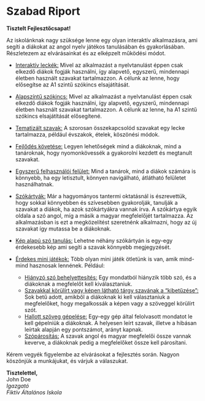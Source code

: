 # Szabad Riport

**Tisztelt Fejlesztőcsapat!**

Az iskolánknak nagy szüksége lenne egy olyan interaktív alkalmazásra, ami segíti a diákokat az angol nyelv játékos tanulásában és gyakorlásában. Részletezem az elvárásainkat és az elképzelt működési módot.

- <u>Interaktív leckék:</u> Mivel az alkalmazást a nyelvtanulást éppen csak elkezdő diákok fogják használni, így alapvető, egyszerű, mindennapi életben használt szavakat tartalmazzon. A célunk az lenne, hogy elősegítse az A1 szintű szókincs elsajátítását.

- <u>Alapszíntű szókincs:</u> Mivel az alkalmazást a nyelvtanulást éppen csak elkezdő diákok fogják használni, így alapvető, egyszerű, mindennapi életben használt szavakat tartalmazzon. A célunk az lenne, ha A1 szintű szókincs elsajátítását elősegítené.

- <u>Tematizált szavak:</u> A szorosan összekapcsolód szavakat egy lecke tartalmazza, például évszakok, ételek, köszönési módok.

- <u>Fejlődés követése:</u> Legyen lehetőségek mind a diákoknak, mind a tanároknak, hogy nyomonkövessék a gyakorolni kezdett és megtanult szavakat.

- <u>Egyszerű felhasználói felület:</u> Mind a tanárok, mind a diákok számára is könnyebb, ha egy letisztult, könnyen navigálható, átlátható felületet használhatnak.

- <u>Szókártyák:</u> Már a hagyományos tantermi oktatásnál is észrevettük, hogy sokkal könnyebben és szívesebben gyakorolják, tanulják a szavakat a diákok, ha azok szókártyákra vannak írva. A szókártya egyik oldala a szó angol, míg a másik a magyar megfelelőjét tartalmazza. Az alkalmazásban is ezt a megközelítést szeretnénk alkalmazni, hogy az új szavakat így mutassa be a diákoknak.

- <u>Kép alapú szó tanulás:</u> Lehetne néhány szókártyán is egy-egy érdekesebb kép ami segíti a szavak könnyebb megjegyzését.

- <u>Érdekes mini játékok:</u> Több olyan mini játék ötletünk is van, amik mind-mind hasznosak lennének. Például:
	- <u>Hiányzó szó behelyettesítés:</u> Egy mondatból hiányzik több szó, és a diákoknak a megfelelőt kell kiválasztaniuk.
	- <u>Szavakkal körülírt vagy képen látható tárgy szavának a “kibetűzése”:</u> Sok betű adott, amikből a diákoknak ki kell választaniuk a megfelelőket, hogy megalkossák a képen vagy a szöveggel körülírt szót.
	- <u>Hallott szöveg gépelése:</u> Egy-egy gép által felolvasott mondatot le kell gépelniük a diákoknak. A helyesen leírt szavak, illetve a hibásan leírtak alapján egy pontszámot, arányt kapnak.
	- <u>Szópárosítás:</u> A szavak angol és magyar megfelelői össze vannak keverve, a diákoknak pedig a megfelelőket össze kell párosítani.

Kérem vegyék figyelembe az elvárásokat a fejlesztés során. Nagyon köszönjük a munkájukat, és várjuk a válaszukat.

**Tisztelettel,**<br>
John Doe<br>
*Igazgató*<br>
*Fiktív Általános Iskola*